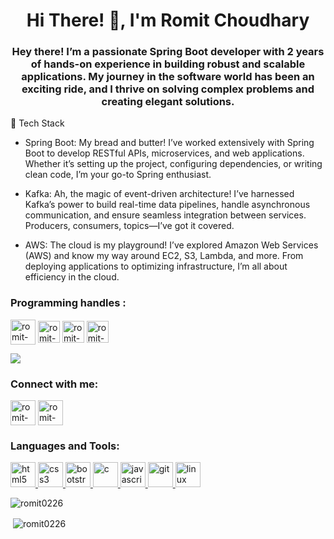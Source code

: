 <h1 align="center">Hi There! 👋, I'm Romit Choudhary</h1>
<h3 align="center">Hey there! I’m a passionate Spring Boot developer with 2 years of hands-on experience in building robust and scalable applications. My journey in the software world has been an exciting ride, and I thrive on solving complex problems and creating elegant solutions.</h3>



<!--- 🔭 I’m currently working on [](https://github.com/naina25/SimonGame)-->

<!---  - 🌱 I’m currently learning **React.js,** **React Native**

- 👯 I’m looking to collaborate on **Javascript based projects**

- 💬 Ask me about **React native,React Js ,HTML5 ,CSS3,Bootstrap 4,Javascript(ES6), Jquery**

- 📫 How to reach me **romitburi5@gmail.com** -->
🚀 Tech Stack

- Spring Boot: My bread and butter! I’ve worked extensively with Spring Boot to develop RESTful APIs, microservices, and web applications. Whether it’s setting up the project, configuring dependencies, or writing clean code, I’m your go-to Spring enthusiast.

- Kafka: Ah, the magic of event-driven architecture! I’ve harnessed Kafka’s power to build real-time data pipelines, handle asynchronous communication, and ensure seamless integration between services. Producers, consumers, topics—I’ve got it covered.

- AWS: The cloud is my playground! I’ve explored Amazon Web Services (AWS) and know my way around EC2, S3, Lambda, and more. From deploying applications to optimizing infrastructure, I’m all about efficiency in the cloud.


 <h3 align="left"> Programming handles :</h3>
  <a href="https://www.hackerrank.com/romit0226" target="blank"><img align="center"   src=https://upload.wikimedia.org/wikipedia/commons/thumb/6/65/HackerRank_logo.png/768px-HackerRank_logo.png alt="romit-choudhary-810794165" height="40" width="40" /></a>
<a href="https://www.codechef.com/users/romit0226" target="blank"><img align="center"  src=https://lh3.googleusercontent.com/xM-xpo2304QX11xputm_cILYJCBshgGgYtVEP7q5HS9NFXNvQo6-BJHmi2lzEXC8dStqHHHn0TMT197IJJJ7St4bitI=s1080 alt="romit-choudhary-810794165" height="35" width="35" /></a>
 <a href="https://www.hackerearth.com/@romit14" target="blank"><img align="center"   src=https://upload.wikimedia.org/wikipedia/commons/thumb/e/e8/HackerEarth_logo.png/220px-HackerEarth_logo.png alt="romit-choudhary-810794165" height="35" width="35" /></a>
 <a href="https://leetcode.com/romitburi5/" target="blank"><img align="center"   src=https://upload.wikimedia.org/wikipedia/commons/1/19/LeetCode_logo_black.png alt="romit-choudhary-810794165" height="35" width="35" /></a>
 

<!-- ![Leetcode Stats](https://leetcard.jacoblin.cool/romitburi5?ext=activity) -->
![](https://leetcard.jacoblin.cool/romitburi5?theme=unicorn)
<!-- ![](https://leetcard.jacoblin.cool/jacoblincool?theme=light,unicorn) -->
<p align="left">
<h3 align="left">Connect with me:</h3>
<a href="https://linkedin.com/in/romit-choudhary-810794165/" target="blank"><img align="center"  src="https://img.icons8.com/dusk/64/000000/linkedin.png" alt="romit-choudhary-810794165" height="40" width="40" /></a>
<a href="https://twitter.com/RomitChoudhary8" target="blank"><img align="center"   src="https://img.icons8.com/plasticine/64/000000/twitter--v2.png" alt="romit-choudhary-810794165" height="40" width="40" /></a>

</p>

<h3 align="left">Languages and Tools:</h3>
<p align="left"><a href="https://www.w3.org/html/" target="_blank"> <img src="https://img.icons8.com/nolan/64/html-5.png" alt="html5" width="40" height="40"/> </a><a href="https://www.w3schools.com/css/" target="_blank"> <img src="https://img.icons8.com/dusk/64/000000/css3.png" alt="css3" width="40" height="40"/> </a> <a href="https://getbootstrap.com" target="_blank"> <img src="https://img.icons8.com/color/48/000000/bootstrap.png" alt="bootstrap" width="40" height="40"/> </a> <a href="https://www.cprogramming.com/" target="_blank"> <img src="https://img.icons8.com/color/48/000000/c-plus-plus-logo.png" alt="c" width="40" height="40"/> </a><a href="https://developer.mozilla.org/en-US/docs/Web/JavaScript" target="_blank"> <img src="https://img.icons8.com/dusk/64/000000/javascript.png" alt="javascript" width="40" height="40"/> </a> <a href="https://git-scm.com/" target="_blank"> <img src="https://www.vectorlogo.zone/logos/git-scm/git-scm-icon.svg" alt="git" width="40" height="40"/> </a> <a href="https://www.linux.org/" target="_blank"> <img src="https://img.icons8.com/dusk/64/000000/linux.png" alt="linux" width="40" height="40"/> </a> </p>

<p><img align="left" src="https://github-readme-stats.vercel.app/api/top-langs/?username=romit0226&layout=compact&theme=nightowl" alt="romit0226" /></p>
<br \>
<p>&nbsp;<img align="center" src="https://github-readme-stats.vercel.app/api?username=romit0226&show_icons=true&theme=nightowl" alt="romit0226" /></p>
